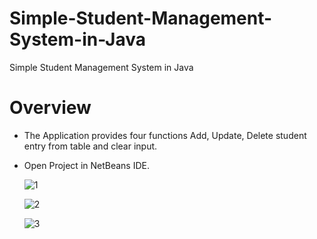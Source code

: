 # Simple-Student-Management-System-in-Java
Simple Student Management System in Java

# Overview
* The Application provides four functions Add, Update, Delete student entry from table and clear input.
* Open Project in NetBeans IDE.

  ![1](https://github.com/PollobRay/Simple-Student-Management-System-in-Java/assets/96225924/1046f15b-9f1b-41f6-86d2-b51cf0b21138)
  
  ![2](https://github.com/PollobRay/Simple-Student-Management-System-in-Java/assets/96225924/5996b3c6-73b6-4a50-8c74-0cbed5e2fdf9)
  
  ![3](https://github.com/PollobRay/Simple-Student-Management-System-in-Java/assets/96225924/612dcc2f-a396-4b9d-b791-d70880742291)



